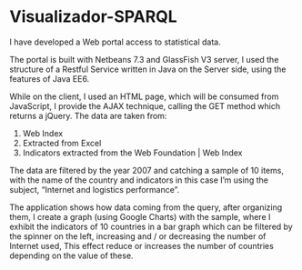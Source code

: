 Visualizador-SPARQL
===================

I have developed a Web portal access to statistical data.

The portal is built with Netbeans 7.3 and GlassFish V3 server, I used the structure of a Restful Service written in Java on the Server side, using the features of Java EE6.

While on the client, I used an HTML page, which will be consumed from JavaScript, I provide the AJAX technique, calling the GET method which returns a jQuery. The data are taken from:

1.	Web Index
2.	Extracted from Excel
3.	Indicators extracted from the Web Foundation | Web Index

The data are filtered by the year 2007 and catching a sample of 10 items, with the name of the country and indicators in this case I’m using the subject, “Internet and logistics performance”.

The application shows how data coming from the query, after organizing them, I create a graph (using Google Charts) with the sample, where I exhibit the indicators of 10 countries in a bar graph which can be filtered by the spinner on the left, increasing and / or decreasing the number of Internet used, This effect reduce or increases the number of countries depending on the value of these.

